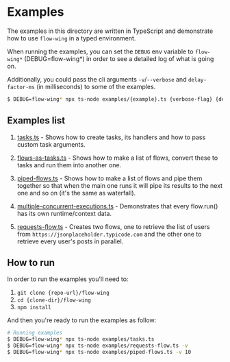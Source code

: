 # Examples

The examples in this directory are written in TypeScript and demonstrate how to use `flow-wing` in a typed environment.

When running the examples, you can set the `DEBUG` env variable to `flow-wing*`
(DEBUG=flow-wing*) in order to see a detailed log of what is going on.

Additionally, you could pass the cli arguments `-v`/`--verbose` and `delay-factor-ms`
(in milliseconds) to some of the examples.

```bash
$ DEBUG=flow-wing* npx ts-node examples/{example}.ts {verbose-flag} {delay-factor-ms}
```

## Examples list

1. [tasks.ts](tasks.ts) - Shows how to create tasks, its handlers and how to pass custom task arguments.

2. [flows-as-tasks.ts](flows-as-tasks.ts) - Shows how to make a list of flows, convert these to tasks
and run them into another one.

3. [piped-flows.ts](piped-flows.ts) - Shows how to make a list of flows and pipe them together
so that when the main one runs it will pipe its results to the next one and so on (it's the same as waterfall).

4. [multiple-concurrent-executions.ts](multiple-concurrent-executions.ts) - Demonstrates that every flow.run()
has its own runtime/context data.

5. [requests-flow.ts](requests-flow.ts) - Creates two flows, one to retrieve the list of users from `https://jsonplaceholder.typicode.com` and the other one to retrieve every user's posts in parallel.

## How to run

In order to run the examples you'll need to:

1. `git clone {repo-url}/flow-wing`
2. `cd {clone-dir}/flow-wing`
3. `npm install`

And then you're ready to run the examples as follow:

```bash
# Running examples
$ DEBUG=flow-wing* npx ts-node examples/tasks.ts
$ DEBUG=flow-wing* npx ts-node examples/requests-flow.ts -v
$ DEBUG=flow-wing* npx ts-node examples/piped-flows.ts -v 10
```

